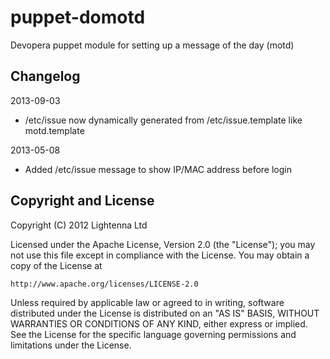 puppet-domotd
=============

Devopera puppet module for setting up a message of the day (motd)

Changelog
---------

2013-09-03

  * /etc/issue now dynamically generated from /etc/issue.template like motd.template

2013-05-08

  * Added /etc/issue message to show IP/MAC address before login

Copyright and License
---------------------

Copyright (C) 2012 Lightenna Ltd

Licensed under the Apache License, Version 2.0 (the "License");
you may not use this file except in compliance with the License.
You may obtain a copy of the License at

    http://www.apache.org/licenses/LICENSE-2.0

Unless required by applicable law or agreed to in writing, software
distributed under the License is distributed on an "AS IS" BASIS,
WITHOUT WARRANTIES OR CONDITIONS OF ANY KIND, either express or implied.
See the License for the specific language governing permissions and
limitations under the License.
